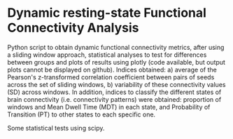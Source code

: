 # Dynamic resting-state Functional Connectivity Analysis

Python script to obtain dynamic functional connectivity metrics, after using a sliding window approach, statistical analyses to test for differences between groups and 
plots of results using plotly (code available, but output plots cannot be displayed on github). Indices obtained: a) average of the Pearson's z-transformed 
correlation coefficient between pairs of seeds across the set of sliding windows, b) variability of these connectivity values (SD) across windows. 
In addition, indices to classify the different states of brain connectivity (i.e. connectivity patterns) were obtained: proportion of windows and Mean Dwell Time (MDT) 
in each state, and Probability of Transition (PT) to other states to each specific one. 

Some statistical tests using scipy. 
